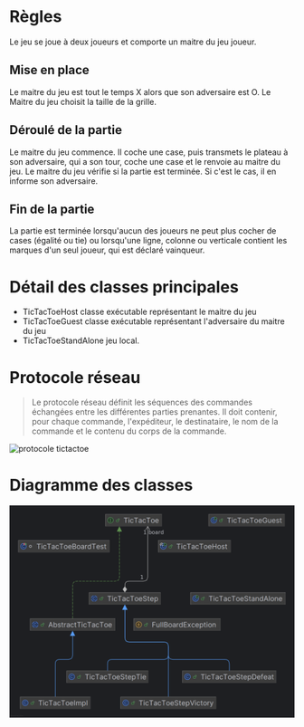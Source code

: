 # Règles

Le jeu se joue à deux joueurs et comporte un maitre du jeu joueur.

## Mise en place

Le maitre du jeu est tout le temps X alors que son adversaire est O. Le Maitre du jeu choisit la taille de la grille.

## Déroulé de la partie

Le maitre du jeu commence. Il coche une case, puis transmets le plateau à son adversaire, qui a son tour, coche une case et le renvoie au maitre du jeu.
Le maitre du jeu vérifie si la partie est terminée. Si c'est le cas, il en informe son adversaire.


## Fin de la partie

La partie est terminée lorsqu'aucun des joueurs ne peut plus cocher de cases (égalité ou tie) ou lorsqu'une ligne, colonne ou verticale contient les marques d'un seul joueur, qui est déclaré vainqueur.

# Détail des classes principales

* TicTacToeHost classe exécutable représentant le maitre du jeu
* TicTacToeGuest classe exécutable représentant l'adversaire du maitre du jeu
* TicTacToeStandAlone jeu local.

# Protocole réseau

> Le protocole réseau définit les séquences des commandes échangées entre les différentes parties prenantes. Il doit contenir, pour chaque commande, l'expéditeur, le destinataire, le nom de la commande et le contenu du corps de la commande.

![protocole tictactoe](doc/protocole.png)

# Diagramme des classes

![](doc/class_diagram.png)

